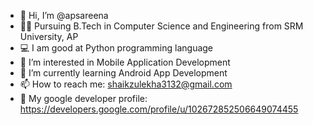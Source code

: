 - 👋 Hi, I’m @apsareena
- 👩‍🎓 Pursuing B.Tech in Computer Science and Engineering from SRM University, AP
- 💻 I am good at Python programming language
- 👀 I’m interested in Mobile Application Development
- 🌱 I’m currently learning Android App Development
- 📫 How to reach me: shaikzulekha3132@gmail.com
- 🥇 My google developer profile: https://developers.google.com/profile/u/102672852506649074455 


<!---
- 💞️ I’m looking to collaborate on ...
--->
<!---
apsareena/apsareena is a ✨ special ✨ repository because its `README.md` (this file) appears on your GitHub profile.
You can click the Preview link to take a look at your changes.
--->
